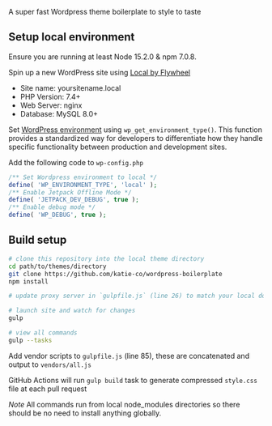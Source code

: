 A super fast Wordpress theme boilerplate to style to taste

## Setup local environment

Ensure you are running at least Node 15.2.0 & npm 7.0.8.

Spin up a new WordPress site using [Local by Flywheel](https://localwp.com/)
* Site name: yoursitename.local
* PHP Version: 7.4+
* Web Server: nginx
* Database: MySQL 8.0+
 
Set [WordPress environment](https://developer.wordpress.org/reference/functions/wp_get_environment_type/) using `wp_get_environment_type()`. This function provides a standardized way for developers to differentiate how they handle specific functionality between production and development sites.

Add the following code to `wp-config.php`
``` php
/** Set Wordpress environment to local */
define( 'WP_ENVIRONMENT_TYPE', 'local' );
/** Enable Jetpack Offline Mode */
define( 'JETPACK_DEV_DEBUG', true );
/** Enable debug mode */
define( 'WP_DEBUG', true );
```

## Build setup
``` bash
# clone this repository into the local theme directory
cd path/to/themes/directory
git clone https://github.com/katie-co/wordpress-boilerplate
npm install

# update proxy server in `gulpfile.js` (line 26) to match your local domain

# launch site and watch for changes
gulp

# view all commands
gulp --tasks
```

Add vendor scripts to `gulpfile.js` (line 85), these are concatenated and output to `vendors/all.js`

GitHub Actions will run `gulp build` task to generate compressed `style.css` file at each pull request

*Note* All commands run from local node_modules directories so there should be no need to install anything globally.